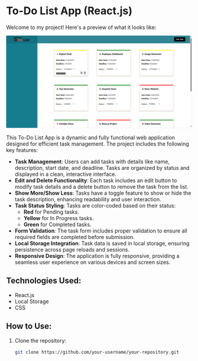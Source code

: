 # To-Do List App (React.js)
Welcome to my project! Here's a preview of what it looks like:

![To-Do List App Screenshot](https://github.com/vikaspatel-900/To-Do-List-App-React.js-/raw/main/Screenshot%202024-09-11%20012858.png)


This To-Do List App is a dynamic and fully functional web application designed for efficient task management. The project includes the following key features:

- **Task Management**: Users can add tasks with details like name, description, start date, and deadline. Tasks are organized by status and displayed in a clean, interactive interface.
- **Edit and Delete Functionality**: Each task includes an edit button to modify task details and a delete button to remove the task from the list.
- **Show More/Show Less**: Tasks have a toggle feature to show or hide the task description, enhancing readability and user interaction.
- **Task Status Styling**: Tasks are color-coded based on their status:
  - **Red** for Pending tasks.
  - **Yellow** for In Progress tasks.
  - **Green** for Completed tasks.
- **Form Validation**: The task form includes proper validation to ensure all required fields are completed before submission.
- **Local Storage Integration**: Task data is saved in local storage, ensuring persistence across page reloads and sessions.
- **Responsive Design**: The application is fully responsive, providing a seamless user experience on various devices and screen sizes.

## Technologies Used:
- React.js
- Local Storage
- CSS

## How to Use:
1. Clone the repository:
   ```bash
   git clone https://github.com/your-username/your-repository.git

